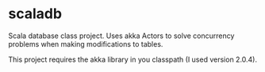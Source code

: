 scaladb
=======

Scala database class project. Uses akka Actors to solve concurrency problems when making modifications to tables.

This project requires the akka library in you classpath (I used version 2.0.4).
